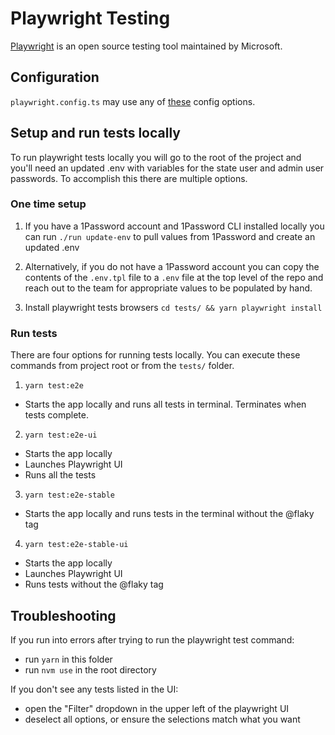 # Playwright Testing

[Playwright](https://playwright.dev/) is an open source testing tool maintained by Microsoft.

## Configuration

`playwright.config.ts` may use any of [these](https://playwright.dev/docs/test-configuration) config options.

## Setup and run tests locally

To run playwright tests locally you will go to the root of the project and you'll need an updated .env with variables for the state user and admin user passwords. To accomplish this there are multiple options. 

### One time setup

1. If you have a 1Password account and 1Password CLI installed locally you can run 
`./run update-env` to pull values from 1Password and create an updated .env

2. Alternatively, if you do not have a 1Password account you can copy the contents of the `.env.tpl` file to a `.env` file at the top level of the repo and reach out to the team for appropriate values to be populated by hand.

3. Install playwright tests browsers `cd tests/ && yarn playwright install`

### Run tests

There are four options for running tests locally. You can execute these commands from project root or from the `tests/` folder.

1. `yarn test:e2e`
  - Starts the app locally and runs all tests in terminal. Terminates when tests complete.

2. `yarn test:e2e-ui`
  - Starts the app locally
  - Launches Playwright UI
  - Runs all the tests

3. `yarn test:e2e-stable`
  - Starts the app locally and runs tests in the terminal without the @flaky tag

4. `yarn test:e2e-stable-ui`
  - Starts the app locally
  - Launches Playwright UI
  - Runs tests without the @flaky tag

## Troubleshooting

If you run into errors after trying to run the playwright test command:

- run `yarn` in this folder
- run `nvm use` in the root directory

If you don't see any tests listed in the UI:

- open the "Filter" dropdown in the upper left of the playwright UI
- deselect all options, or ensure the selections match what you want
